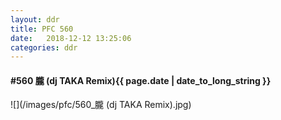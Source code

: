 ```yaml
---
layout: ddr
title: PFC 560
date:   2018-12-12 13:25:06
categories: ddr
---
```


#### **#560** 朧 (dj TAKA Remix)<span class="pull-right">{{ page.date | date_to_long_string }}</span>
![](/images/pfc/560_朧 (dj TAKA Remix).jpg)
